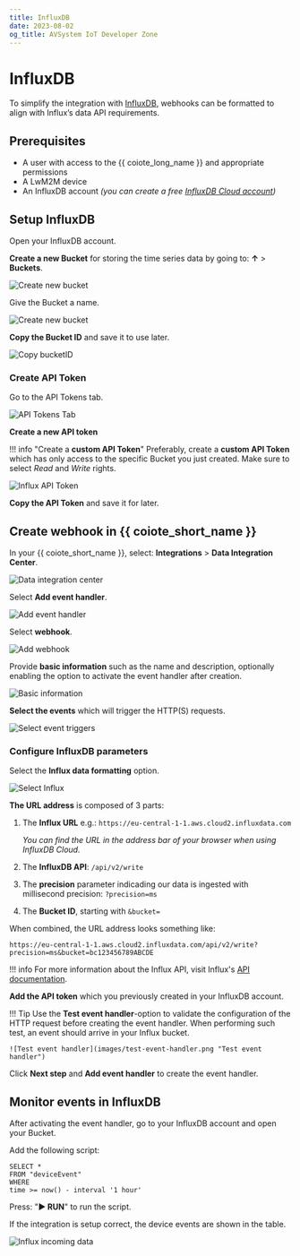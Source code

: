 ```yaml
---
title: InfluxDB
date: 2023-08-02
og_title: AVSystem IoT Developer Zone
---
```


# InfluxDB

To simplify the integration with [InfluxDB](https://www.influxdata.com/), webhooks can be formatted to align with Influx’s data API requirements. 

## Prerequisites

* A user with access to the {{ coiote_long_name }} and appropriate permissions
* A LwM2M device
* An InfluxDB account *(you can create a free [InfluxDB Cloud account](https://www.influxdata.com/get-influxdb/))*


## Setup InfluxDB

Open your InfluxDB account.

**Create a new Bucket** for storing the time series data by going to: **↑** > **Buckets**.

![Create new bucket](images/influx-buckets.png "Create new bucket")

Give the Bucket a name.

![Create new bucket](images/influx-create_bucket2.png "Create new bucket")

**Copy the Bucket ID** and save it to use later.

![Copy bucketID](images/influx-copy-bucketID.png "Copy bucketID")

### Create API Token

Go to the API Tokens tab.

![API Tokens Tab](images/api-tokens.png "API Tokens Tab")

**Create a new API token**

!!! info "Create a **custom API Token**"
    Preferably, create a **custom API Token** which has only access to the specific Bucket you just created. Make sure to select *Read* and *Write* rights.

![Influx API Token](images/influx-api-token.png "Influx API Token")

**Copy the API Token** and save it for later.

## Create webhook in {{ coiote_short_name }}

In your {{ coiote_short_name }}, select: **Integrations** > **Data Integration Center**.

![Data integration center](images/data-integration-center.png "Data Integration Center")

Select **Add event handler**.

![Add event handler](images/add-event-handler.png "Add event handler")

Select **webhook**.

![Add webhook](images/webhook.png "Add webhook")

Provide **basic information** such as the name and description, optionally enabling the option to activate the event handler after creation.  

![Basic information](images/basic-information.png "Provide basic information")

**Select the events** which will trigger the HTTP(S) requests.

![Select event triggers](images/events.png "Select event triggers")

### Configure InfluxDB parameters

Select the **Influx data formatting** option.

![Select Influx](images/influx-data-formatting.png "Select Influx")

**The URL address** is composed of 3 parts:

1. The **Influx URL** e.g.: `https://eu-central-1-1.aws.cloud2.influxdata.com` 

    *You can find the URL in the address bar of your browser when using InfluxDB Cloud.*

2. The **InfluxDB API**: `/api/v2/write`
3. The **precision** parameter indicading our data is ingested with millisecond precision: `?precision=ms`
4. The **Bucket ID**, starting with `&bucket=`

When combined, the URL address looks something like: 

```
https://eu-central-1-1.aws.cloud2.influxdata.com/api/v2/write?precision=ms&bucket=bc123456789ABCDE
```

!!! info
    For more information about the Influx API, visit Influx's [API documentation](https://docs.influxdata.com/influxdb/v2.7/api/). 

**Add the API token** which you previously created in your InfluxDB account.


!!! Tip
    Use the **Test event handler**-option to validate the configuration of the HTTP request before creating the event handler. When performing such test, an event should arrive in your Influx bucket.

    ![Test event handler](images/test-event-handler.png "Test event handler")
    

Click **Next step** and **Add event handler** to create the event handler.


## Monitor events in InfluxDB

After activating the event handler, go to your InfluxDB account and open your Bucket.

Add the following script:

```
SELECT *
FROM "deviceEvent"
WHERE
time >= now() - interval '1 hour'
```

Press: "**► RUN**" to run the script.

If the integration is setup correct, the device events are shown in the table.

![Influx incoming data](images/influx-incoming-data.png "Influx incoming data")
